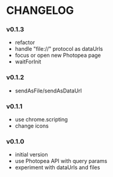  # CHANGELOG

 ### v0.1.3
 - refactor
 - handle "file://" protocol as dataUrls 
 - focus or open new Photopea page
 - waitForInit

 ### v0.1.2
 - sendAsFile/sendAsDataUrl
 
 ### v0.1.1
 - use chrome.scripting
 - change icons

 ### v0.1.0
 - initial version
 - use Photopea API with query params
 - experiment with dataUrls and files
